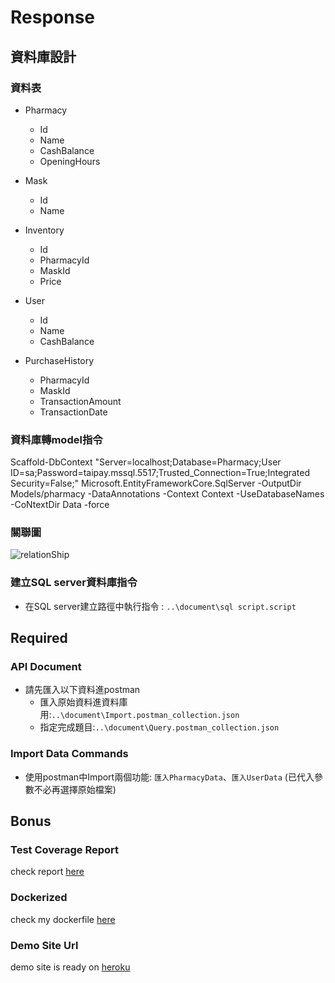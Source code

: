 # Response

## 資料庫設計

### 資料表

* Pharmacy
  * Id
  * Name
  * CashBalance
  * OpeningHours

* Mask
  * Id
  * Name

* Inventory
  * Id
  * PharmacyId
  * MaskId
  * Price

* User
  * Id
  * Name
  * CashBalance

* PurchaseHistory
  * PharmacyId
  * MaskId
  * TransactionAmount
  * TransactionDate

### 資料庫轉model指令

Scaffold-DbContext "Server=localhost;Database=Pharmacy;User ID=sa;Password=taipay.mssql.5517;Trusted_Connection=True;Integrated Security=False;" Microsoft.EntityFrameworkCore.SqlServer -OutputDir Models/pharmacy -DataAnnotations -Context Context  -UseDatabaseNames -CoNtextDir Data -force

### 關聯圖

![relationShip](https://i.imgur.com/LPkhcmB.png)

### 建立SQL server資料庫指令

* 在SQL server建立路徑中執行指令 : `..\document\sql script.script`

## Required
### API Document

* 請先匯入以下資料進postman
  * 匯入原始資料進資料庫用:`..\document\Import.postman_collection.json`
  * 指定完成題目:`..\document\Query.postman_collection.json`

### Import Data Commands

* 使用postman中Import兩個功能: `匯入PharmacyData`、`匯入UserData`
  (已代入參數不必再選擇原始檔案)

## Bonus
### Test Coverage Report
  check report [here](#test-coverage-report)

### Dockerized
  check my dockerfile [here](#dockerized)

### Demo Site Url
  demo site is ready on [heroku](#demo-site-url)
